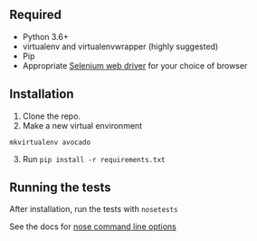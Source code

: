 ## Required
- Python 3.6+
- virtualenv and virtualenvwrapper (highly suggested)
- Pip
- Appropriate [Selenium web driver](https://selenium-python.readthedocs.io/installation.html#drivers) for your choice of browser

## Installation
1. Clone the repo.
2. Make a new virtual environment
```
mkvirtualenv avocado
```
3. Run `pip install -r requirements.txt`

## Running the tests
After installation, run the tests with `nosetests`

See the docs for [nose command line options](https://nose.readthedocs.io/en/latest/man.html)

